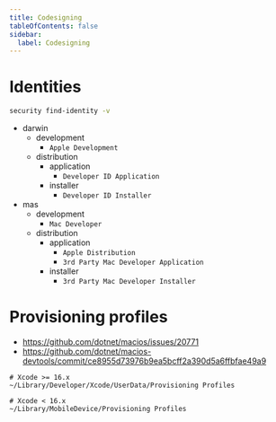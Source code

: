 ```yaml
---
title: Codesigning
tableOfContents: false
sidebar:
  label: Codesigning
---
```


# Identities

```sh
security find-identity -v
```

- darwin
  - development
    - `Apple Development`
  - distribution
    - application
      - `Developer ID Application`
    - installer
      - `Developer ID Installer`
- mas
  - development
    - `Mac Developer`
  - distribution
    - application
      - `Apple Distribution`
      - `3rd Party Mac Developer Application`
    - installer
      - `3rd Party Mac Developer Installer`

# Provisioning profiles

- https://github.com/dotnet/macios/issues/20771
- https://github.com/dotnet/macios-devtools/commit/ce8955d73976b9ea5bcff2a390d5a6ffbfae49a9

```
# Xcode >= 16.x
~/Library/Developer/Xcode/UserData/Provisioning Profiles

# Xcode < 16.x
~/Library/MobileDevice/Provisioning Profiles
```
